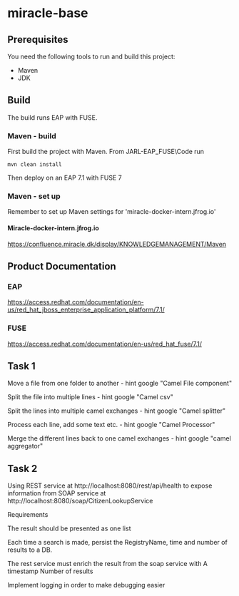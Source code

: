 # miracle-base

## Prerequisites

You need the following tools to run and build this project:

* Maven
* JDK

## Build
The build runs EAP with FUSE. 

### Maven - build 
First build the project with Maven. From JARL-EAP_FUSE\Code run
```
mvn clean install
```

Then deploy on an EAP 7.1 with FUSE 7 

### Maven - set up
Remember to set up Maven settings for 'miracle-docker-intern.jfrog.io' 

#### Miracle-docker-intern.jfrog.io
https://confluence.miracle.dk/display/KNOWLEDGEMANAGEMENT/Maven 


## Product Documentation

### EAP
https://access.redhat.com/documentation/en-us/red_hat_jboss_enterprise_application_platform/7.1/


### FUSE
https://access.redhat.com/documentation/en-us/red_hat_fuse/7.1/


## Task 1

Move a file from one folder to another  - hint google "Camel File component"

Split the file into multiple lines - hint google "Camel csv"

Split the lines into multiple camel exchanges - hint google "Camel splitter"

Process each line, add some text etc. - hint google "Camel Processor"

Merge the different lines back to one camel exchanges - hint google "camel aggregator"

## Task 2

Using REST service at http://localhost:8080/rest/api/health to expose information from SOAP service at http://localhost:8080/soap/CitizenLookupService

Requirements

The result should be presented as one list

Each time a search is made, persist the RegistryName, time and number of results to a DB.

The rest service must enrich the result from the soap service with
A timestamp
Number of results

Implement logging in order to make debugging easier